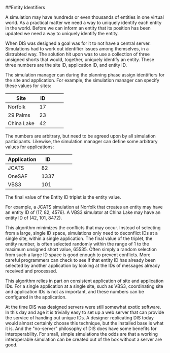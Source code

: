 ##Entity Identifiers

A simulation may have hundreds or even thousands of entities in one virtual world. As a practical matter we need a way to uniquely identify each entity in the world. Before we can inform an entity that its position has been updated we need a way to uniquely identify the entity.

When DIS was designed a goal was for it to not have a central server. Simulations had to work out identifier issues among themselves, in a distrubted way. The solution hit upon was to use a collection of three unsigned shorts that would, together, uniquely identify an entity. These three numbers are the site ID, application ID, and entity ID. 

The simulation manager can during the planning phase assign identifiers for the site and application. For example, the simulation manager can specify these values for sites:

| Site       | ID |   |   |   |
|------------|----|---|---|---|
| Norfolk    | 17 |   |   |   |
| 29 Palms   | 23 |   |   |   |
| China Lake | 42 |   |   |   |

The numbers are arbitrary, but need to be agreed upon by all simulation participants. 
Likewise, the simulation manager can define some arbitrary values for applications:

| Application | ID   |   |   |   |
|-------------|------|---|---|---|
| JCATS       | 82   |   |   |   |
| OneSAF      | 1337 |   |   |   |
| VBS3        | 101  |   |   |   |

The final value of the Entity ID triplet is the entity value.

For example, a JCATS simulation at Norfolk that creates an entity may have an entity ID of (17, 82, 4576). A VBS3 simulator at China Lake may have an entity ID of (42, 101, 8472). 

This algorithm minimizes the conflicts that may occur. Instead of selecting from a large, single ID space, simulations only need to deconflict IDs at a single site, within a single application. The final value of the triplet, the entity number, is often selected randomly within the range of 1 to the maximum unsigned short value, 65535. Often simply a random selection from such a large ID space is good enough to prevent conflicts. More careful programmers can check to see if that entity ID has already been selected by another application by looking at the IDs of messages already received and processed.

This algorithm relies in part on consistent application of site and application IDs. For a single application at a single site, such as VBS3, coordinating site and application IDs is not as important, and these numbers can be configured in the application. 

At the time DIS was designed servers were still somewhat exotic software. In this day and age it is trivially easy to set up a web server that can provide the service of handing out unique IDs. A designer replicating DIS today would almost certainly choose this technique, but the installed base is what it is. And the "no-server" philosophy of DIS does have some benefits for interoperability. For small, simple simulations the odds are that a working interoperable simulation can be created out of the box without a server are good.